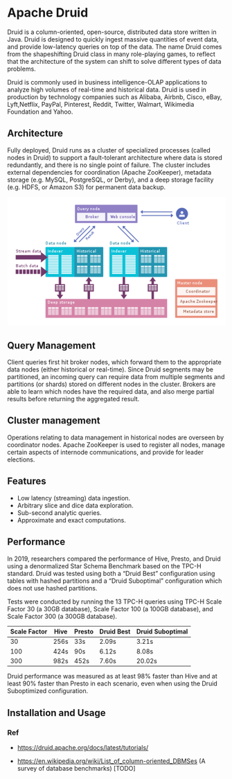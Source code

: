 # Apache Druid

Druid is a column-oriented, open-source, distributed data store written in Java. Druid is designed to quickly ingest massive quantities of event data, and provide low-latency queries on top of the data. The name Druid comes from the shapeshifting Druid class in many role-playing games, to reflect that the architecture of the system can shift to solve different types of data problems.

Druid is commonly used in business intelligence-OLAP applications to analyze high volumes of real-time and historical data. Druid is used in production by technology companies such as Alibaba, Airbnb, Cisco, eBay, Lyft,Netflix, PayPal, Pinterest, Reddit, Twitter, Walmart, Wikimedia Foundation and Yahoo.

## Architecture

Fully deployed, Druid runs as a cluster of specialized processes (called nodes in Druid) to support a fault-tolerant architecture where data is stored redundantly, and there is no single point of failure. The cluster includes external dependencies for coordination (Apache ZooKeeper), metadata storage (e.g. MySQL, PostgreSQL, or Derby), and a deep storage facility (e.g. HDFS, or Amazon S3) for permanent data backup.

![alt text](image.png)

## Query Management

Client queries first hit broker nodes, which forward them to the appropriate data nodes (either historical or real-time). Since Druid segments may be partitioned, an incoming query can require data from multiple segments and partitions (or shards) stored on different nodes in the cluster. Brokers are able to learn which nodes have the required data, and also merge partial results before returning the aggregated result.

## Cluster management

Operations relating to data management in historical nodes are overseen by coordinator nodes. Apache ZooKeeper is used to register all nodes, manage certain aspects of internode communications, and provide for leader elections.

## Features

* Low latency (streaming) data ingestion.
* Arbitrary slice and dice data exploration.
* Sub-second analytic queries.
* Approximate and exact computations.

## Performance

In 2019, researchers compared the performance of Hive, Presto, and Druid using a denormalized Star Schema Benchmark based on the TPC-H standard. Druid was tested using both a “Druid Best” configuration using tables with hashed partitions and a “Druid Suboptimal” configuration which does not use hashed partitions.

Tests were conducted by running the 13 TPC-H queries using TPC-H Scale Factor 30 (a 30GB database), Scale Factor 100 (a 100GB database), and Scale Factor 300 (a 300GB database).

|Scale Factor	|Hive	|Presto	|Druid Best |	Druid Suboptimal|
|--------------|-------|-------|---------|-----------------|
|30|	256s|	33s|	2.09s|	3.21s|
|100|	424s|	90s|	6.12s|	8.08s|
|300|	982s|	452s|	7.60s|	20.02s|

Druid performance was measured as at least 98% faster than Hive and at least 90% faster than Presto in each scenario, even when using the Druid Suboptimized configuration.

## Installation and Usage


### Ref

- https://druid.apache.org/docs/latest/tutorials/

- https://en.wikipedia.org/wiki/List_of_column-oriented_DBMSes (A survey of database benchmarks) [TODO]